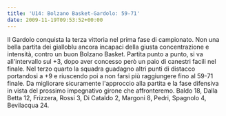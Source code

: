 ```yaml
---
title: 'U14: Bolzano Basket-Gardolo: 59-71'
date: 2009-11-19T09:53:52+00:00
---
```

Il Gardolo conquista la terza vittoria nel prima fase di campionato. Non una bella partita dei gialloblu ancora incapaci della giusta concentrazione e intensità, contro un buon Bolzano Basket. Partita punto a punto, si va all'intervallo sul +3, dopo aver concesso però un paio di canestri facili nel finale. Nel terzo quarto la squadra guadagno altri punti di distacco portandosi a +9 e riuscendo poi a non farsi più raggiungere fino al 59-71 finale. Da migliorare sicuramente l'approccio alla partita e la fase difensiva in vista del prossimo impegnativo girone che affronteremo. Baldo 18, Dalla Betta 12, Frizzera, Rossi 3, Di Cataldo 2, Margoni 8, Pedri, Spagnolo 4, Bevilacqua 24.
